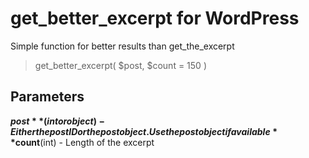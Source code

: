# get_better_excerpt for WordPress
Simple function for better results than get_the_excerpt

> get_better_excerpt( $post, $count = 150 )
## Parameters
**$post**(int or object) - Either the post ID or the post object. Use the post object if available
**$count**(int) - Length of the excerpt
